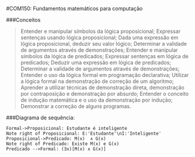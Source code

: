 #COM150: Fundamentos matemáticos para computação

###Conceitos

> Entender e manipular símbolos da lógica proposicional;
Expressar sentenças usando lógica proposicional;
Dada uma expressão em lógica proposicional, deduzir seu valor lógico;
Determinar a validade de argumentos através de demonstrações;
Entender e manipular símbolos da lógica de predicados;
Expressar sentenças em lógica de predicados;
Deduzir uma expressão em lógica de predicados;
Determinar a validade de argumentos através de demonstrações;
Entender o uso da lógica formal em programação declarativa;
Utilizar a lógica formal na demonstração de correção de um algoritmo;
Aprender a utilizar técnicas de demonstração direta, demonstração por contraposição e demonstração por absurdo;
Entender o conceito de indução matemática e o uso da demonstração por indução;
Demonstrar a correção de alguns programas.


###Diagrama de sequência:
                    
```seq
Formal->Proposicional: Estudante é inteligente 
Note right of Proposicional: E:'Estudante'\nI:'Inteligente'
Proposicional->Predicado: M(x)  ∧ G(x)
Note right of Predicado: Existe M(x) e G(x)
Predicado -->Formal: (∃x)[M(x) ∧ G(x)]
```